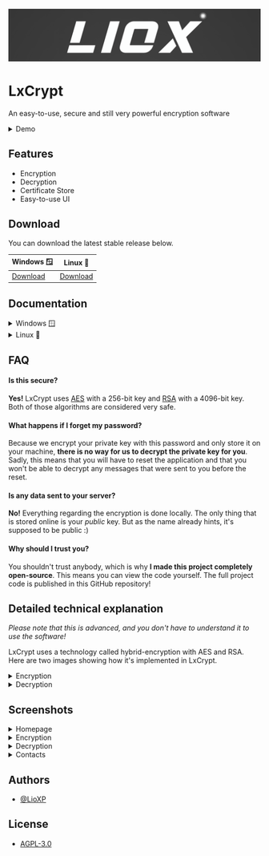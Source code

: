 ![Logo](https://raw.githubusercontent.com/LioXP/LioXP/main/img.png)

# LxCrypt

An easy-to-use, secure and still very powerful encryption software

<details>
<summary>Demo</summary>

![Demo](https://raw.githubusercontent.com/LioXP/LxCrypt/main/img/demo.gif)

</details>

## Features

- Encryption
- Decryption
- Certificate Store
- Easy-to-use UI

## Download

You can download the latest stable release below.

| Windows 🪟                                                                        | Linux 🐧                                                                      |
| --------------------------------------------------------------------------------- | ----------------------------------------------------------------------------- |
| [Download](https://github.com/LioXP/LxCrypt/releases/latest/download/LxCrypt.exe) | [Download](https://github.com/LioXP/LxCrypt/releases/latest/download/LxCrypt) |

## Documentation

<details>
<summary>Windows 🪟</summary>

1. Download the LxCrypt.exe file.
2. Execute (double-click) it and follow the instructions on your screen.

- For easier access, just put the file on your desktop.

</details>

<details>
<summary>Linux 🐧</summary>

<<<<<<< Updated upstream
1. Download the LxCrypt file.
2. Open the folder where you put the file, and run: `./LxCrypt`
=======
1. Download the LxCrypt file. For example like this:

```
curl -O -L https://github.com/LioXP/LxCrypt/releases/latest/download/LxCrypt
```

2. Run `chmod +x LxCrypt` (only needed once).
3. Run `./LxCrypt` to start the application.
>>>>>>> Stashed changes

- For easier access, you can create an alias in your shell.
  - ZSH: [Tutorial](https://linuxhint.com/configure-use-aliases-zsh/)
  - Bash: [Tutorial](https://linuxize.com/post/how-to-create-bash-aliases/)

</details>

## FAQ

#### Is this secure?

**Yes!** LxCrypt uses [AES](https://en.wikipedia.org/wiki/Advanced_Encryption_Standard) with a 256-bit key and [RSA](<https://en.wikipedia.org/wiki/RSA_(cryptosystem)>) with a 4096-bit key. Both of those algorithms are considered very safe.

#### What happens if I forget my password?

Because we encrypt your private key with this password and only store it on your machine, **there is no way for us to decrypt the private key for you**. Sadly, this means that you will have to reset the application and that you won't be able to decrypt any messages that were sent to you before the reset.

#### Is any data sent to your server?

**No!** Everything regarding the encryption is done locally. The only thing that is stored online is your _public_ key. But as the name already hints, it's supposed to be public :)

#### Why should I trust you?

You shouldn't trust anybody, which is why **I made this project completely open-source**. This means you can view the code yourself. The full project code is published in this GitHub repository!

## Detailed technical explanation

_Please note that this is advanced, and you don't have to understand it to use the software!_

LxCrypt uses a technology called hybrid-encryption with AES and RSA.
Here are two images showing how it's implemented in LxCrypt.

<details>
<summary>Encryption</summary>

![Encryption](https://raw.githubusercontent.com/LioXP/LxCrypt/main/img/LxCrypt-encryption.png)

</details>

<details>
<summary>Decryption</summary>

![Decryption](https://raw.githubusercontent.com/LioXP/LxCrypt/main/img/LxCrypt-decryption.png)

</details>

## Screenshots

<details>
<summary>Homepage</summary>

![Homepage](https://raw.githubusercontent.com/LioXP/LxCrypt/main/img/homepage.png)

</details>

<details>
<summary>Encryption</summary>

![Encryption](https://raw.githubusercontent.com/LioXP/LxCrypt/main/img/encryption.png)

</details>

<details>
<summary>Decryption</summary>

![Decryption](https://raw.githubusercontent.com/LioXP/LxCrypt/main/img/decryption.png)

</details>

<details>
<summary>Contacts</summary>

![Contacts](https://raw.githubusercontent.com/LioXP/LxCrypt/main/img/contacts.png)

</details>

## Authors

- [@LioXP](https://github.com/LioXP)

## License

- [AGPL-3.0](https://choosealicense.com/licenses/agpl-3.0/)
